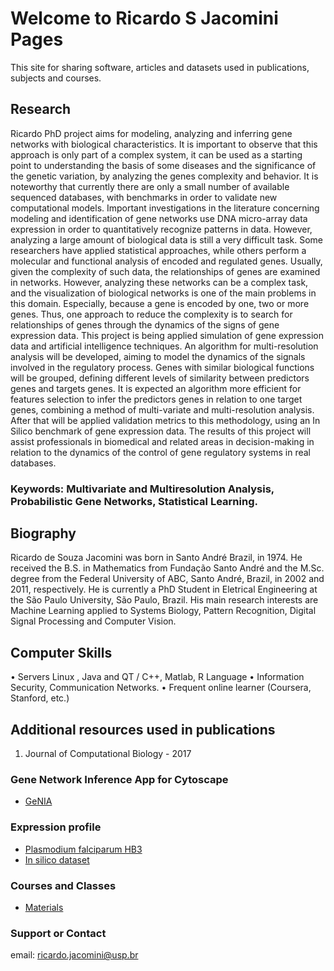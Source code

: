 # Welcome to **Ricardo S Jacomini** Pages

This site for sharing software, articles and datasets used in publications, subjects and courses.

## Research
Ricardo PhD project aims for modeling, analyzing and inferring gene networks with biological characteristics. It is important to observe that this approach is only part of a complex system, it can be used as a starting point to understanding the basis of some diseases and the significance of the genetic variation, by analyzing the genes complexity and behavior. It is noteworthy that currently there are only a small number of available sequenced databases, with benchmarks in order to validate new computational models. Important investigations in the literature concerning modeling and identification of gene networks use DNA micro-array data expression in order to quantitatively recognize patterns in data. However, analyzing a large amount of biological data is still a very difficult task.
Some researchers have applied statistical approaches, while others perform a molecular and functional analysis of encoded and regulated genes. Usually, given the complexity of such data, the relationships of genes are examined in networks. However, analyzing these networks can be a complex task, and the visualization of biological networks is one of the main problems in this domain. Especially, because a gene is encoded by one, two or more genes. Thus, one approach to reduce the complexity is to search for relationships of genes through the dynamics of the signs of gene expression data.
This project is being applied simulation of gene expression data and artificial intelligence techniques. An algorithm for multi-resolution analysis will be developed, aiming to model the dynamics of the signals involved in the regulatory process. Genes with similar biological functions will be grouped, defining different levels of similarity between predictors genes and targets genes. It is expected an algorithm more efficient for features selection to infer the predictors genes in relation to one target genes, combining a method of multi-variate and multi-resolution analysis. After that will be applied validation metrics to this methodology, using an In Silico benchmark of gene expression data. The results of this project will assist professionals in biomedical and related areas in decision-making in relation to the dynamics of the control of gene regulatory systems in real databases.


### Keywords: Multivariate and Multiresolution Analysis, Probabilistic Gene Networks, Statistical Learning.


## Biography
Ricardo de Souza Jacomini was born in Santo André Brazil, in 1974. He received the B.S. in Mathematics from Fundação Santo André and the M.Sc. degree from the Federal University of ABC, Santo André, Brazil, in 2002 and 2011, respectively. He is currently a PhD Student in Eletrical Engineering at the São Paulo University, São Paulo, Brazil. His main research interests are Machine Learning applied to Systems Biology, Pattern Recognition, Digital Signal Processing and Computer Vision. 

## Computer Skills
• Servers Linux , Java and QT / C++, Matlab, R Language 
• Information Security, Communication Networks.
• Frequent online learner (Coursera, Stanford, etc.)

## Additional resources used in publications


1. Journal of Computational Biology  - 2017

### Gene Network Inference App for Cytoscape
  - [GeNIA](https://www.dropbox.com/sh/h8bvfsuaneh9w9q/AAByFKO5nwZ1inwwmWJfqbWVa?dl=0/genia-1.0.53.jar)

### Expression profile
  - [Plasmodium falciparum HB3](https://www.dropbox.com/sh/h8bvfsuaneh9w9q/AAByFKO5nwZ1inwwmWJfqbWVa?dl=0/plasmodium.xls)
  - [In silico dataset](https://www.dropbox.com/sh/h8bvfsuaneh9w9q/AAByFKO5nwZ1inwwmWJfqbWVa?dl=0/dream.txt)




### Courses and Classes

- [Materials]()

 


### Support or Contact

email: ricardo.jacomini@usp.br
